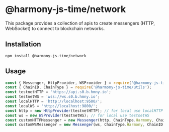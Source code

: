 # @harmony-js-time/network

This package provides a collection of apis to create messengers (HTTP, WebSocket) to connect to blockchain networks.

## Installation

```
npm install @harmony-js-time/network
```

## Usage

```javascript
const { Messenger, HttpProvider, WSProvider } = require('@harmony-js-time/network');
const { ChainID, ChainType } = require('@harmony-js-time/utils');
const testnetHTTP = 'https://api.s0.b.hmny.io';
const testnetWS = 'wss://ws.s0.b.hmny.io';
const localHTTP = 'http://localhost:9500/';
const localWS = 'http://localhost:9800/';
const http = new HttpProvider(testnetHTTP); // for local use localHTTP
const ws = new WSProvider(testnetWS); // for local use testnetWS
const customHTTPMessenger = new Messenger(http, ChainType.Harmony, ChainID.HmyTestnet); // for local ChainID.HmyLocal
const customWSMessenger = new Messenger(ws, ChainType.Harmony, ChainID.HmyTestnet); // for local ChainID.HmyLocal
```